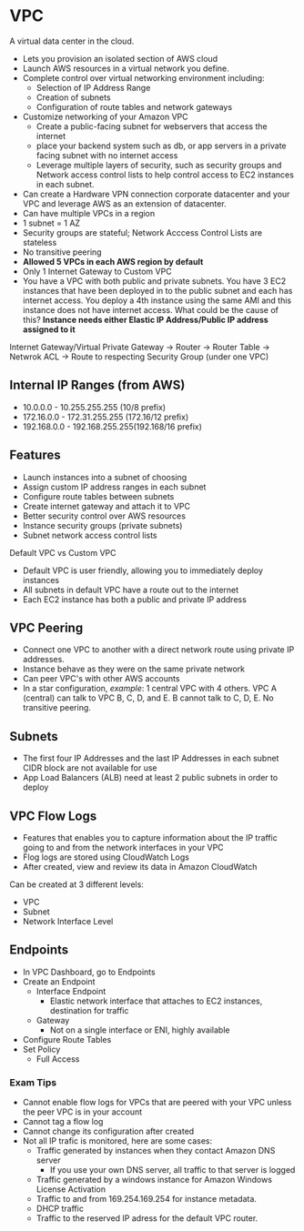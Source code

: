 # VPC
A virtual data center in the cloud.

- Lets you provision an isolated section of AWS cloud
- Launch AWS resources in a virtual network you define.
- Complete control over virtual networking environment including:
  - Selection of IP Address Range
  - Creation of subnets
  - Configuration of route tables and network gateways
- Customize networking of your Amazon VPC
  - Create a public-facing subnet for webservers that access the internet
  - place your backend system such as db, or app servers in a private facing subnet with no internet access
  - Leverage multiple layers of security, such as security groups and Network access control lists to help control access to EC2 instances in each subnet.
- Can create a Hardware VPN connection corporate datacenter and your VPC and leverage AWS as an extension of datacenter.
- Can have multiple VPCs in a region
- 1 subnet = 1 AZ
- Security groups are stateful; Network Acccess Control Lists are stateless
- No transitive peering
- **Allowed 5 VPCs in each AWS region by default**
- Only 1 Internet Gateway to Custom VPC
- You have a VPC with both public and private subnets. You have 3 EC2 instances that have been deployed in to the public subnet and each has internet access. You deploy a 4th instance using the same AMI and this instance does not have internet access. What could be the cause of this? **Instance needs either Elastic IP Address/Public IP address assigned to it** 

Internet Gateway/Virtual Private Gateway -> Router -> Router Table -> Netwrok ACL -> Route to respecting Security Group (under one VPC)

## Internal IP Ranges (from AWS)
- 10.0.0.0 - 10.255.255.255 (10/8 prefix)
- 172.16.0.0 - 172.31.255.255 (172.16/12 prefix)
- 192.168.0.0 - 192.168.255.255(192.168/16 prefix)

## Features
- Launch instances into a subnet of choosing
- Assign custom IP address ranges in each subnet
- Configure route tables between subnets
- Create internet gateway and attach it to VPC
- Better security control over AWS resources
- Instance security groups (private subnets)
- Subnet network access control lists

Default VPC vs Custom VPC
- Default VPC is user friendly, allowing you to immediately deploy instances
- All subnets in default VPC have a route out to the internet
- Each EC2 instance has both a public and private IP address

## VPC Peering
- Connect one VPC to another with a direct network route using private IP addresses.
- Instance behave as they were on the same private network
- Can peer VPC's with other AWS accounts
- In a star configuration, $example$: 1 central VPC with 4 others. VPC A (central) can talk to VPC B, C, D, and E. B cannot talk to C, D, E. No transitive peering.

## Subnets
- The first four IP Addresses and the last IP Addresses in each subnet CIDR block are not available for use
- App Load Balancers (ALB) need at least 2 public subnets in order to deploy

## VPC Flow Logs
- Features that enables you to capture information about the IP traffic going to and from the network interfaces in your VPC
- Flog logs are stored using CloudWatch Logs
- After created, view and review its data in Amazon CloudWatch

Can be created at 3 different levels:
- VPC
- Subnet
- Network Interface Level

## Endpoints
- In VPC Dashboard, go to Endpoints
- Create an Endpoint
  - Interface Endpoint
    - Elastic network interface that attaches to EC2 instances, destination for traffic
  - Gateway
    - Not on a single interface or ENI, highly available
- Configure Route Tables
- Set Policy
  - Full Access

### Exam Tips
- Cannot enable flow logs for VPCs that are peered with your VPC unless the peer VPC is in your account
- Cannot tag a flow log
- Cannot change its configuration after created
- Not all IP trafic is monitored, here are some cases:
  - Traffic generated by instances when they contact Amazon DNS server
    - If you use your own DNS server, all traffic to that server is logged
  - Traffic generated by a windows instance for Amazon Windows License Activation
  - Traffic to and from 169.254.169.254 for instance metadata.
  - DHCP traffic
  - Traffic to the reserved IP adress for the default VPC router.
